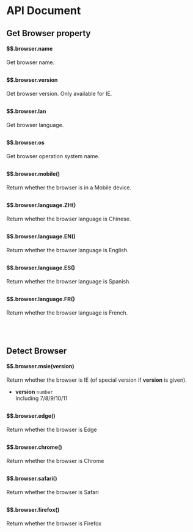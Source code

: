 # API Document

## Get Browser property  

#### $$.browser.name  
Get browser name.  
<div></div>
<h2></h2>

#### $$.browser.version
Get browser version. Only available for IE.

<h2></h2>

#### $$.browser.lan
Get browser language.

<h2></h2>

#### $$.browser.os
Get browser operation system name.

<h2></h2>

#### $$.browser.mobile()
Return whether the browser is in a Mobile device.

<h2></h2>

#### $$.browser.language.ZH()
Return whether the browser language is Chinese.

<h2></h2>

#### $$.browser.language.EN()
Return whether the browser language is English.

<h2></h2>

#### $$.browser.language.ES()
Return whether the browser language is Spanish.

<h2></h2>

#### $$.browser.language.FR()
Return whether the browser language is French.

<h2></h2>

<h3>&nbsp;</h3>

## Detect Browser 
#### $$.browser.msie(version)
Return whether the browser is IE (of special version if **version** is given).  

- **version** ```number```  
Including 7/8/9/10/11  

<h2></h2>

#### $$.browser.edge()
Return whether the browser is Edge

<h2></h2>

#### $$.browser.chrome()
Return whether the browser is Chrome 

<h2></h2>

#### $$.browser.safari()
Return whether the browser is Safari 

<h2></h2>

#### $$.browser.firefox()
Return whether the browser is Firefox
